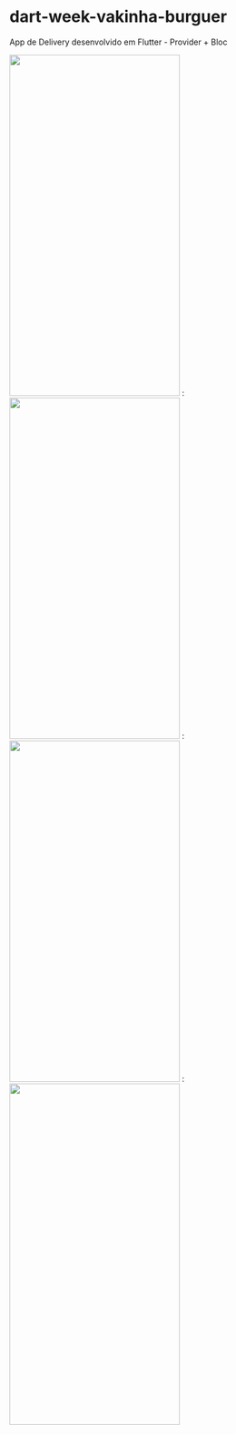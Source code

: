 # dart-week-vakinha-burguer
App de Delivery desenvolvido em Flutter  - Provider  + Bloc 


<img src="https://user-images.githubusercontent.com/44006125/218759978-ed003c00-8097-4d82-a84f-c96c60e62c04.png" width="300" height="600"> : <img src="https://user-images.githubusercontent.com/44006125/218760046-a6b3281d-5fa3-4973-a99d-16cd63727f72.png" width="300" height="600"> : <img src="https://user-images.githubusercontent.com/44006125/218760146-b56792a1-6015-4dcd-bb9d-09cd58041ec1.png" width="300" height="600"> : <img src="https://user-images.githubusercontent.com/44006125/218760251-36047da1-b246-4881-bc48-28de13bb3b41.png" width="300" height="600">




